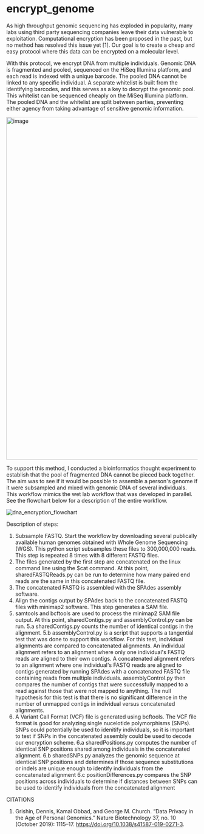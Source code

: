 # encrypt_genome

As high throughput genomic sequencing has exploded in popularity, many labs using third party sequencing companies leave their data vulnerable to exploitation. Computational encryption has been proposed in the past, but no method has resolved this issue yet [1]. Our goal is to create a cheap and easy protocol where this data can be encrypted on a molecular level. 

With this protocol, we encrypt DNA from multiple individuals. Genomic DNA is fragmented and pooled, sequenced on the HiSeq Illumina platform, and each read is indexed with a unique barcode. The pooled DNA  cannot be linked to any specific individual. A separate whitelist is built from the identifying barcodes, and this serves as a key to decrypt the genomic pool. This whitelist can be sequenced cheaply on the MiSeq Illumina platform. The pooled DNA and the whitelist are split between parties, preventing either agency from taking advantage of sensitive genomic information. 

<img width="902" alt="image" src="https://github.com/user-attachments/assets/ff446f74-95f7-462f-9dc7-4884081d2182" />

To support this method, I conducted a bioinformatics thought experiment to establish that the pool of fragmented DNA cannot be pieced back together. The aim was to see if it would be possible to assemble a person's genome if it were subsampled and mixed with genomic DNA of several individuals. This workflow mimics the wet lab workflow that was developed in parallel. See the flowchart below for a description of the entire workflow.

![dna_encryption_flowchart](https://github.com/user-attachments/assets/080e415c-64dd-444f-8cb1-d131eaa851c3)

Description of steps:
1. Subsample FASTQ. Start the workflow by downloading several publically available human genomes obtained with Whole Genome Sequencing (WGS). This python script subsamples these files to 300,000,000 reads. This step is repeated 8 times with 8 different FASTQ files.
2. The files generated by the first step are concatenated on the linux command line using the $cat command. At this point, sharedFASTQReads.py can be run to determine how many paired end reads are the same in this concatenated FASTQ file. 
3. The concatenated FASTQ is assembled with the SPAdes assembly software. 
4. Align the contigs output by SPAdes back to the concatenated FASTQ files with minimap2 software. This step generates a SAM file.
5. samtools and bcftools are used to process the minimap2 SAM file output. At this point, sharedContigs.py and assemblyControl.py can be run.
  5.a sharedContigs.py counts the number of identical contigs in the alignment.
  5.b assemblyControl.py is a script that supports a tangential test that was done to support this workflow. For this test, individual alignments are compared to concatenated alignments. An individual alignment refers to an alignment where only one individual's FASTQ reads are aligned to their own contigs. A concatenated alignment refers to an alignment where one individual's FASTQ reads are aligned to contigs generated by running SPAdes with a concatenated FASTQ file containing reads from multiple individuals. assemblyControl.py then compares the number of contigs that were successfully mapped to a read against those that were not mapped to anything. The null hypothesis for this test is that there is no significant difference in the number of unmapped contigs in individual versus concatenated alignments.
6. A Variant Call Format (VCF) file is generated using bcftools. The VCF file format is good for analyzing single nucelotide polymorphisms (SNPs). SNPs could potentially be used to idenitify individuals, so it is important to test if SNPs in the concatenated assembly could be used to decode our encryption scheme.
  6.a sharedPositions.py computes the number of identical SNP positions shared among individuals in the concatenated alignment.
  6.b sharedSNPs.py analyzes the genomic sequence at identical SNP positions and determines if those sequence substitutions or indels are unique enough to identify individuals from the concatenated alignment
  6.c positionDifferences.py compares the SNP positions across individuals to determine if distances between SNPs can be used to identify individuals from the concatenated alignment



CITATIONS
1. Grishin, Dennis, Kamal Obbad, and George M. Church. “Data Privacy in the Age of Personal Genomics.” Nature Biotechnology 37, no. 10 (October 2019): 1115–17. https://doi.org/10.1038/s41587-019-0271-3.
